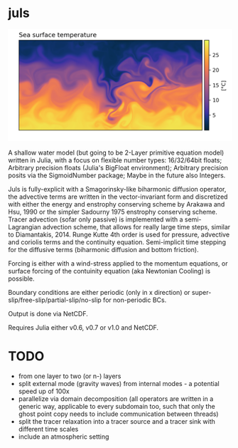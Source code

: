 # juls

![sst](figs/sst.png?raw=true "SST")

A shallow water model (but going to be 2-Layer primitive equation model) written in Julia, with a focus on flexible number types: 16/32/64bit floats; Arbitrary precision floats (Julia's BigFloat environment); Arbitrary precision posits via the SigmoidNumber package; Maybe in the future also Integers.

Juls is fully-explicit with a Smagorinsky-like biharmonic diffusion operator, the advective terms are written in the vector-invariant form and discretized with either the energy and enstrophy conserving scheme by Arakawa and Hsu, 1990 or the simpler Sadourny 1975 enstrophy conserving scheme. Tracer advection (sofar only passive) is implemented with a semi-Lagrangian advection scheme, that allows for really large time steps, similar to Diamantakis, 2014. Runge Kutte 4th order is used for pressure, advective and coriolis terms and the continuity equation. Semi-implicit time stepping for the diffusive terms (biharmonic diffusion and bottom friction).

Forcing is either with a wind-stress applied to the momentum equations, or surface forcing of the contuinity equation (aka Newtonian Cooling) is possible.

Boundary conditions are either periodic (only in x direction) or super-slip/free-slip/partial-slip/no-slip for non-periodic BCs.

Output is done via NetCDF.

Requires Julia either v0.6, v0.7 or v1.0 and NetCDF.

# TODO

- from one layer to two (or n-) layers
- split external mode (gravity waves) from internal modes - a potential speed up of 100x
- parallelize via domain decomposition (all operators are written in a generic way, applicable to every subdomain too, such that only the ghost point copy needs to include communication between threads)
- split the tracer relaxation into a tracer source and a tracer sink with different time scales
- include an atmospheric setting
